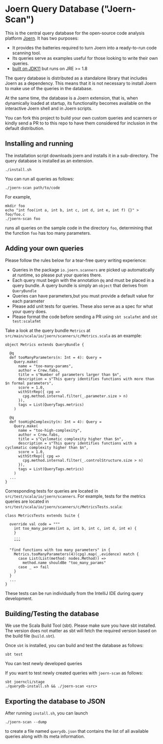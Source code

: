 # Joern Query Database ("Joern-Scan")

This is the central query database for the open-source code analysis
platform [Joern](https://github.com/joernio/joern). It has
two purposes:

* It provides the batteries required to turn Joern into a ready-to-run code scanning tool.
* Its queries serve as examples useful for those looking to write their own queries.
* [built on JDK11](https://github.com/ShiftLeftSecurity/overflowdb/blob/master/.github/workflows/release.yml) but runs on JRE >= 1.8

The query database is distributed as a standalone library that
includes Joern as a dependency. This means that it is not necessary to
install Joern to make use of the queries in the database.

At the same time, the database is a Joern extension, that is, when
dynamically loaded at startup, its functionality becomes available on
the interactive Joern shell and in Joern scripts.

You can fork this project to build your own custom queries and
scanners or kindly send a PR to to this repo to have them considered
for inclusion in the default distribution.

## Installing and running

The installation script downloads joern and installs it in a sub-directory.
The query database is installed as an extension.

```
./install.sh
```

You can run all queries as follows:

```
./joern-scan path/to/code
```

For example,

```
mkdir foo
echo "int foo(int a, int b, int c, int d, int e, int f) {}" > foo/foo.c
./joern-scan foo
```

runs all queries on the sample code in the directory `foo`, determining that the function `foo`
has too many parameters.

## Adding your own queries

Please follow the rules below for a tear-free query writing experience:

* Queries in the package `io.joern.scanners` are picked up automatically at runtime,
  so please put your queries there.
* Each query must begin with the annotation `@q` and must be placed in a query bundle.
  A query bundle is simply an `object` that derives from `QueryBundle`
* Queries can have parameters,but you must provide a default value for each parameter
* Please add unit tests for queries. These also serve as a spec for what your query does.
* Please format the code before sending a PR using `sbt scalafmt` and `sbt test:scalafmt`

Take a look at the query bundle `Metrics` at `src/main/scala/io/joern/scanners/c/Metrics.scala`
as an example:

```
object Metrics extends QueryBundle {

  @q
  def tooManyParameters(n: Int = 4): Query =
    Query.make(
      name = "too-many-params",
      author = Crew.fabs,
      title = s"Number of parameters larger than $n",
      description = s"This query identifies functions with more than $n formal parameters",
      score = 1.0,
      withStrRep({ cpg =>
        cpg.method.internal.filter(_.parameter.size > n)
      }),
      tags = List(QueryTags.metrics)
    )

  @q
  def tooHighComplexity(n: Int = 4): Query =
    Query.make(
      name = "too-high-complexity",
      author = Crew.fabs,
      title = s"Cyclomatic complexity higher than $n",
      description = s"This query identifies functions with a cyclomatic complexity higher than $n",
      score = 1.0,
      withStrRep({ cpg =>
        cpg.method.internal.filter(_.controlStructure.size > n)
      }),
      tags = List(QueryTags.metrics)
    )
  ...
}
```

Corresponding tests for queries are located in
`src/test/scala/io/joern/scanners`. For example, tests for the metrics
queries are located in
`src/test/scala/io/joern/scanners/c/MetricsTests.scala`:

```
class MetricsTests extends Suite {

  override val code = """
    int too_many_params(int a, int b, int c, int d, int e) {
    }
	...
	"""

  "find functions with too many parameters" in {
    Metrics.tooManyParameters(4)(cpg).map(_.evidence) match {
      case List(List(method: nodes.Method)) =>
        method.name shouldBe "too_many_params"
      case _ => fail
    }
  }
  ...
}
```

These tests can be run individually from the IntelliJ IDE during query
development.

## Building/Testing the database

We use the Scala Build Tool (sbt). Please make sure you have sbt
installed. The version does not matter as sbt will fetch the required
version based on the build file (`build.sbt`).

Once `sbt` is installed, you can build and test the database as
follows:

```
sbt test
```

You can test newly developed queries

If you want to test newly created queries with `joern-scan` as follows:

```
sbt joerncli/stage
./querydb-install.sh && ./joern-scan <src>
```

## Exporting the database to JSON

After running `install.sh`, you can launch
```
./joern-scan --dump
```
to create a file named `querydb.json` that contains the list of all available queries
along with its meta information.
